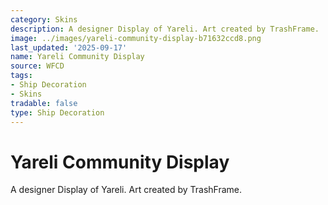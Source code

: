 ```yaml
---
category: Skins
description: A designer Display of Yareli. Art created by TrashFrame.
image: ../images/yareli-community-display-b71632ccd8.png
last_updated: '2025-09-17'
name: Yareli Community Display
source: WFCD
tags:
- Ship Decoration
- Skins
tradable: false
type: Ship Decoration
---
```


# Yareli Community Display

A designer Display of Yareli. Art created by TrashFrame.

